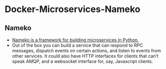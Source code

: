 # Docker-Microservices-Nameko

## Nameko

- [Nameko is a framework for building microservices in Python.](https://nameko.readthedocs.io/en/stable/what_is_nameko.html)
- Out of the box you can build a service that can respond to RPC messages, dispatch events on certain actions, and listen to events from other services. It could also have HTTP interfaces for clients that can’t speak AMQP, and a websocket interface for, say, Javascript clients.
